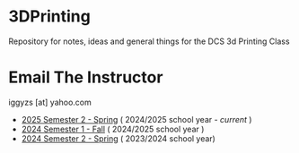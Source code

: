 # 3DPrinting

Repository for notes, ideas and general things for the DCS 3d Printing Class

# Email The Instructor

iggyzs [at] yahoo.com

- [2025 Semester 2 - Spring](2025s2/README.md) ( 2024/2025 school year - _current_ )
- [2024 Semester 1 - Fall](2024s1/README.md) ( 2024/2025 school year )
- [2024 Semester 2 - Spring](2024s2/README.md) ( 2023/2024 school year)
